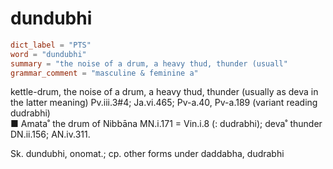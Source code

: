 # dundubhi

``` toml
dict_label = "PTS"
word = "dundubhi"
summary = "the noise of a drum, a heavy thud, thunder (usuall"
grammar_comment = "masculine & feminine a"
```

kettle\-drum, the noise of a drum, a heavy thud, thunder (usually as deva in the latter meaning) Pv.iii.3#4; Ja.vi.465; Pv\-a.40, Pv\-a.189 (variant reading dudrabhi)  
■ Amata˚ the drum of Nibbāna MN.i.171 = Vin.i.8 (: dudrabhi); deva˚ thunder DN.ii.156; AN.iv.311.

Sk. dundubhi, onomat.; cp. other forms under daddabha, dudrabhi

